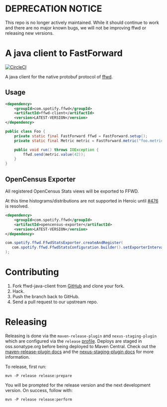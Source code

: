 # DEPRECATION NOTICE

This repo is no longer actively maintained. While it should continue to work and there are no major known bugs, we will not be improving ffwd or releasing new versions.

# A java client to FastForward

[![CircleCI](https://circleci.com/gh/spotify/ffwd-client-java.svg?style=svg)](https://circleci.com/gh/spotify/ffwd-client-java)

A java client for the native protobuf protocol of [ffwd](https://github.com/spotify/ffwd).

## Usage

```xml
<dependency>
    <groupId>com.spotify.ffwd</groupId>
    <artifactId>ffwd-client</artifactId>
    <version>LATEST-VERSION</version>
</dependency>
```

```java
public class Foo {
    private static final FastForward ffwd = FastForward.setup();
    private static final Metric metric = FastForward.metric("foo.metric").attribute("class", Foo.class.getCanonicalName());

    public void run() throws IOException {
        ffwd.send(metric.value(42));
    }
}
```

## OpenCensus Exporter

All registered OpenCensus Stats views will be exported to FFWD.

At this time histograms/distributions are not supported in Heroic until [#476](https://github.com/spotify/heroic/issues/476) is resolved.

```xml
<dependency>
    <groupId>com.spotify.ffwd</groupId>
    <artifactId>opencensus-exporter</artifactId>
    <version>LATEST-VERSION</version>
</dependency>
```

```java
com.spotify.ffwd.FfwdStatsExporter.createAndRegister(
   com.spotify.ffwd.FfwdStatsConfiguration.builder().setExporterIntervalSeconds(30).build()
);
```


# Contributing

1. Fork ffwd-java-client from [GitHub](https://github.com/spotify/ffwd-java-client) and clone your fork.
2. Hack.
3. Push the branch back to GitHub.
4. Send a pull request to our upstream repo.


# Releasing

Releasing is done via the `maven-release-plugin` and `nexus-staging-plugin` which are configured via the
`release` [profile](https://github.com/spotify/semantic-metrics/blob/master/pom.xml#L140). Deploys are staged in oss.sonatype.org before being deployed to Maven Central. Check out the [maven-release-plugin docs](http://maven.apache.org/maven-release/maven-release-plugin/) and the [nexus-staging-plugin docs](https://help.sonatype.com/repomanager2) for more information. 

To release, first run: 

``mvn -P release release:prepare``

You will be prompted for the release version and the next development version. On success, follow with:

``mvn -P release release:perform``

